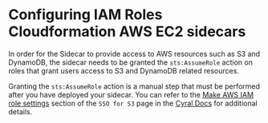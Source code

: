 # Configuring IAM Roles Cloudformation AWS EC2 sidecars

In order for the Sidecar to provide access to AWS resources such as S3 and DynamoDB, the sidecar needs to be granted the `sts:AssumeRole` action on roles that grant users access to S3 and DynamoDB related resources.

Granting the `sts:AssumeRole` action is a manual step that must be performed after you have deployed your sidecar. You can refer to the [Make AWS IAM role settings](https://cyral.com/docs/manage-repositories/s3/s3-sso/#make-aws-iam-role-settings) section of the `SSO for S3` page in the [Cyral Docs](https://cyral.com/docs) for additional details.